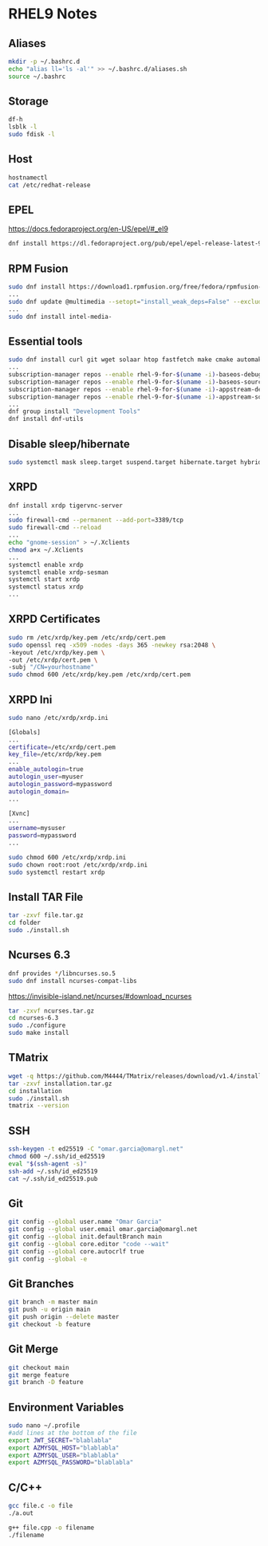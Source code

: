 # RHEL9 Notes

## Aliases
```bash
mkdir -p ~/.bashrc.d
echo "alias ll='ls -al'" >> ~/.bashrc.d/aliases.sh
source ~/.bashrc
```

## Storage
```bash
df-h
lsblk -l
sudo fdisk -l
```

## Host

```bash
hostnamectl
cat /etc/redhat-release
```

## EPEL
https://docs.fedoraproject.org/en-US/epel/#_el9
```bash
dnf install https://dl.fedoraproject.org/pub/epel/epel-release-latest-9.noarch.rpm
```

## RPM Fusion
```bash
sudo dnf install https://download1.rpmfusion.org/free/fedora/rpmfusion-free-release-$(rpm -E %fedora).noarch.rpm
...
sudo dnf update @multimedia --setopt="install_weak_deps=False" --exclude=PackageKit-gstreamer-plugin
...
sudo dnf install intel-media-
```

## Essential tools
```bash
sudo dnf install curl git wget solaar htop fastfetch make cmake automake autoconf gcc gcc-c++ openssl
...
subscription-manager repos --enable rhel-9-for-$(uname -i)-baseos-debug-rpms
subscription-manager repos --enable rhel-9-for-$(uname -i)-baseos-source-rpms
subscription-manager repos --enable rhel-9-for-$(uname -i)-appstream-debug-rpms
subscription-manager repos --enable rhel-9-for-$(uname -i)-appstream-source-rpms
...
dnf group install "Development Tools"
dnf install dnf-utils
```

## Disable sleep/hibernate

```bash
sudo systemctl mask sleep.target suspend.target hibernate.target hybrid-sleep.target
```

## XRPD
```bash
dnf install xrdp tigervnc-server
...
sudo firewall-cmd --permanent --add-port=3389/tcp
sudo firewall-cmd --reload
...
echo "gnome-session" > ~/.Xclients
chmod a+x ~/.Xclients
...
systemctl enable xrdp
systemctl enable xrdp-sesman
systemctl start xrdp
systemctl status xrdp
...
```

## XRPD Certificates
```bash
sudo rm /etc/xrdp/key.pem /etc/xrdp/cert.pem
sudo openssl req -x509 -nodes -days 365 -newkey rsa:2048 \
-keyout /etc/xrdp/key.pem \
-out /etc/xrdp/cert.pem \
-subj "/CN=yourhostname"
sudo chmod 600 /etc/xrdp/key.pem /etc/xrdp/cert.pem
```
## XRPD Ini
```bash
sudo nano /etc/xrdp/xrdp.ini

[Globals]
...
certificate=/etc/xrdp/cert.pem
key_file=/etc/xrdp/key.pem
...
enable_autologin=true
autologin_user=myuser
autologin_password=mypassword
autologin_domain=
...

[Xvnc]
...
username=mysuser
password=mypassword
...

sudo chmod 600 /etc/xrdp/xrdp.ini
sudo chown root:root /etc/xrdp/xrdp.ini
sudo systemctl restart xrdp
```

## Install TAR File
```bash
tar -zxvf file.tar.gz
cd folder
sudo ./install.sh
```

## Ncurses 6.3
```bash
dnf provides */libncurses.so.5
sudo dnf install ncurses-compat-libs
```
https://invisible-island.net/ncurses/#download_ncurses
```bash
tar -zxvf ncurses.tar.gz
cd ncurses-6.3
sudo ./configure
sudo make install
```

## TMatrix
```bash
wget -q https://github.com/M4444/TMatrix/releases/download/v1.4/installation.tar.gz
tar -zxvf installation.tar.gz
cd installation
sudo ./install.sh
tmatrix --version
```

## SSH
```bash
ssh-keygen -t ed25519 -C "omar.garcia@omargl.net"
chmod 600 ~/.ssh/id_ed25519
eval "$(ssh-agent -s)"
ssh-add ~/.ssh/id_ed25519
cat ~/.ssh/id_ed25519.pub
```

## Git
```bash
git config --global user.name "Omar Garcia"
git config --global user.email omar.garcia@omargl.net
git config --global init.defaultBranch main
git config --global core.editor "code --wait"
git config --global core.autocrlf true
git config --global -e
```

## Git Branches
```bash
git branch -m master main
git push -u origin main
git push origin --delete master
git checkout -b feature
```

## Git Merge
```bash
git checkout main
git merge feature
git branch -D feature
```

## Environment Variables
```bash
sudo nano ~/.profile
#add lines at the bottom of the file
export JWT_SECRET="blablabla"
export AZMYSQL_HOST="blablabla"
export AZMYSQL_USER="blablabla"
export AZMYSQL_PASSWORD="blablabla"
```

## C/C++
```bash
gcc file.c -o file
./a.out

g++ file.cpp -o filename
./filename
```
